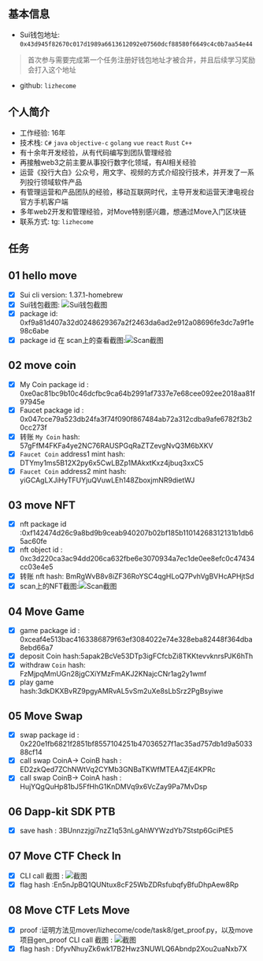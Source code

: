 ## 基本信息
- Sui钱包地址: `0x43d945f82670c017d1989a6613612092e07560dcf88580f6649c4c0b7aa54e44`
> 首次参与需要完成第一个任务注册好钱包地址才被合并，并且后续学习奖励会打入这个地址
- github: `lizhecome`

## 个人简介
- 工作经验: 16年
- 技术栈: `C#` `java` `objective-c` `golang` `vue` `react` `Rust` `C++` 
- 有十余年开发经验，从有代码编写到团队管理经验
- 再接触web3之前主要从事投行数字化领域，有AI相关经验
- 运营《投行大白》公众号，用文字、视频的方式介绍投行技术，并开发了一系列投行领域软件产品
- 有管理运营和产品团队的经验，移动互联网时代，主导开发和运营天津电视台官方手机客户端
- 多年web2开发和管理经验，对Move特别感兴趣，想通过Move入门区块链
- 联系方式: tg: `lizhecome` 

## 任务

##   01 hello move  
- [x] Sui cli version: 1.37.1-homebrew
- [x] Sui钱包截图: ![Sui钱包截图](./images/task1_sui_wallet.png)
- [x] package id: 0xf9a81d407a32d0248629367a2f2463da6ad2e912a08696fe3dc7a9f1e98c6abe
- [x] package id 在 scan上的查看截图:![Scan截图](./images/task1_page.png)

##   02 move coin
- [x] My Coin package id : 0xe0ac81bc9b10c46dcfbc9ca64b2991af7337e7e68cee092ee2018aa81f97945e
- [x] Faucet package id : 0x047cce79a523db24fa3f74f090f867484ab72a312cdba9afe6782f3b20cc273f
- [x] 转账 `My Coin` hash: 57gFfM4FKFa4ye2NC76RAUSPGqRaZTZevgNvQ3M6bXKV
- [x] `Faucet Coin` address1 mint hash: DTYmy1ms5B12X2py6x5CwLBZp1MAkxtKxz4jbuq3xxC5
- [x] `Faucet Coin` address2 mint hash: yiGCAgLXJiHyTFUYjuQVuwLEh148ZboxjmNR9dietWJ

##   03 move NFT
- [x] nft package id :0xf142474d26c9a8bd9b9ceab940207b02bf185b11014268312131b1db65ac60fe
- [x] nft object id : 0xc3d220ca3ac94dd206ca632fbe6e3070934a7ec1de0ee8efc0c47434cc03e4e5
- [x] 转账 nft hash: BmRgWvB8v8iZF36RoYSC4qgHLoQ7PvhVgBVHcAPHjtSd
- [x] scan上的NFT截图:![Scan截图](./images/GithubNFT.png)

##   04 Move Game
- [x] game package id : 0xceaf4e513bac4163386879f63ef3084022e74e328eba82448f364dba8ebd66a7
- [x] deposit Coin hash:5apak2BcVe53DTp3igFCfcbZi8TKKtevvknrsPJK6hTh
- [x] withdraw `Coin` hash: FzMjpqMmUGn28jgCXiYMzFmAKJ2KNajcCNr1ag2y1wmf
- [x] play game hash:3dkDKXBvRZ9pgyAMRvAL5vSm2uXe8sLbSrz2PgBsyiwe

##   05 Move Swap
- [x] swap package id : 0x220e1fb6821f2851bf8557104251b47036527f1ac35ad757db1d9a503388cf14
- [x] call swap CoinA-> CoinB  hash : ED2zkQed7ZChNWtVq2CYMb3GNBaTKWfMTEA4ZjE4KPRc
- [x] call swap CoinB-> CoinA  hash : HujYQgQuHp81bJ5FfHhG1KnDMVq9x6VcZay9Pa7MvDsp

##   06 Dapp-kit SDK PTB
- [x] save hash : 3BUnnzzjgi7nzZ1q53nLgAhWYWzdYb7Ststp6GciPtE5

##   07 Move CTF Check In
- [x] CLI call 截图 : ![截图](./images/task7.png)
- [x] flag hash :En5nJpBQ1QUNtux8cF25WbZDRsfubqfyBfuDhpAew8Rp

##   08 Move CTF Lets Move
- [x] proof :证明方法见mover/lizhecome/code/task8/get_proof.py，以及move项目gen_proof
 CLI call 截图 : ![截图](./images/task8.png)
- [x] flag hash : DfyvNhuyZk6wk17B2Hwz3NUWLQ6Abndp2Xou2uaNxb7X
